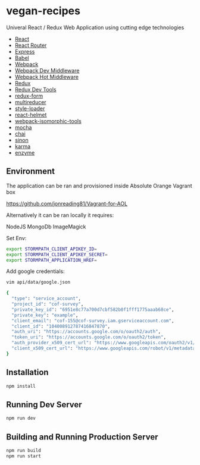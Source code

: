 # vegan-recipes

Univeral React / Redux Web Application using cutting edge technologies

* [React](https://github.com/facebook/react)
* [React Router](https://github.com/rackt/react-router)
* [Express](http://expressjs.com)
* [Babel](http://babeljs.io)
* [Webpack](http://webpack.github.io)
* [Webpack Dev Middleware](http://webpack.github.io/docs/webpack-dev-middleware.html)
* [Webpack Hot Middleware](https://github.com/glenjamin/webpack-hot-middleware)
* [Redux](https://github.com/rackt/redux)
* [Redux Dev Tools](https://github.com/gaearon/redux-devtools)
* [redux-form](https://github.com/erikras/redux-form) 
* [multireducer](https://github.com/erikras/multireducer) 
* [style-loader](https://github.com/webpack/style-loader)
* [react-helmet](https://github.com/nfl/react-helmet) 
* [webpack-isomorphic-tools](https://github.com/halt-hammerzeit/webpack-isomorphic-tools)
* [mocha](https://mochajs.org/) 
* [chai](http://chaijs.com/) 
* [sinon](http://sinonjs.org/) 
* [karma](https://karma-runner.github.io/) 
* [enzyme](https://github.com/airbnb/enzyme) 


## Environment

The application can be ran and provisioned inside Absolute Orange Vagrant box

https://github.com/jonreading81/Vagrant-for-AOL

Alternatively it can be ran locally it requires:

NodeJS
MongoDb
ImageMagick

Set Env: 

```bash
export STORMPATH_CLIENT_APIKEY_ID=
export STORMPATH_CLIENT_APIKEY_SECRET=
export STORMPATH_APPLICATION_HREF=
```

Add google credentials: 

```bash
vim api/data/google.json

{
  "type": "service_account",
  "project_id": "cof-survey",
  "private_key_id": "6951e8c77a700d7cbf582b0f1fff1775aaab68ce",
  "private_key": "example",
  "client_email": "cof-155@cof-survey.iam.gserviceaccount.com",
  "client_id": "104008912787416847870",
  "auth_uri": "https://accounts.google.com/o/oauth2/auth",
  "token_uri": "https://accounts.google.com/o/oauth2/token",
  "auth_provider_x509_cert_url": "https://www.googleapis.com/oauth2/v1/certs",
  "client_x509_cert_url": "https://www.googleapis.com/robot/v1/metadata/x509/cof-155%40cof-survey.iam.gserviceaccount.com"
}

```

## Installation

```bash
npm install
```

## Running Dev Server

```bash
npm run dev
```

## Building and Running Production Server

```bash
npm run build
npm run start
